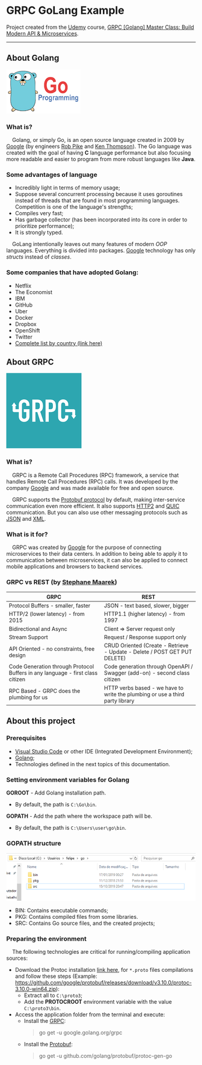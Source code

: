 # GRPC GoLang Example

Project created from the [Udemy](https://www.udemy.com/) course, [GRPC [Golang] Master Class: Build Modern API & Microservices](https://www.udemy.com/course/grpc-golang/).

___

## About Golang
![](https://raw.githubusercontent.com/felipesulzbach/grpc-go-example/master/things/go.png)


### What is?

&nbsp;&nbsp;&nbsp;&nbsp;Golang, or simply Go, is an open source language created in 2009 by [Google](https://about.google/intl/en_US/) (by engineers [Rob Pike](https://en.wikipedia.org/wiki/Rob_Pike) and [Ken Thompson](https://en.wikipedia.org/wiki/Ken_Thompson)).
The Go language was created with the goal of having **C** language performance but also focusing more readable and easier to program from more robust languages like **Java**.


### Some advantages of language
- Incredibly light in terms of memory usage;
- Suppose several concurrent processing because it uses goroutines instead of threads that are found in most programming languages. Competition is one of the language's strengths;
- Compiles very fast;
- Has garbage collector (has been incorporated into its core in order to prioritize performance);
- It is strongly typed.

&nbsp;&nbsp;&nbsp;&nbsp;GoLang intentionally leaves out many features of modern *OOP* languages. Everything is divided into packages. [Google](https://about.google/intl/en_US/) technology has only *structs* instead of *classes*.


### Some companies that have adopted Golang:
- Netflix
- The Economist
- IBM
- GitHub
- Uber
- Docker
- Dropbox
- OpenShift
- Twitter
- [Complete list by country (link here)](https://github.com/golang/go/wiki/GoUsers)


## About GRPC
![](https://raw.githubusercontent.com/felipesulzbach/grpc-go-example/master/things/grpc.png)


### What is?

&nbsp;&nbsp;&nbsp;&nbsp;GRPC is a Remote Call Procedures (RPC) framework, a service that handles Remote Call Procedures (RPC) calls. It was developed by the company [Google](https://about.google/intl/en_US/) and was made available for free and open source.

&nbsp;&nbsp;&nbsp;&nbsp;GRPC supports the [Protobuf protocol](https://developers.google.com/protocol-buffers/) by default, making inter-service communication even more efficient. It also supports [HTTP2](https://en.wikipedia.org/wiki/HTTP/2) and [QUIC](https://en.wikipedia.org/wiki/QUIC) communication. But you can also use other messaging protocols such as [JSON](http://www.json.org/) and [XML](https://en.wikipedia.org/wiki/XML).


### What is it for?

&nbsp;&nbsp;&nbsp;&nbsp;GRPC was created by [Google](https://about.google/intl/en_US/) for the purpose of connecting microservices to their data centers. In addition to being able to apply it to communication between microservices, it can also be applied to connect mobile applications and browsers to backend services.


### GRPC vs REST (by [Stephane Maarek](https://www.udemy.com/user/stephane-maarek/))
| GRPC                                                                           | REST                                                                          |
|--------------------------------------------------------------------------------|-------------------------------------------------------------------------------|
| Protocol Buffers - smaller, faster                                             | JSON - text based, slower, bigger                                             |
| HTTP/2 (lower latency) - from 2015                                             | HTTP1.1 (higher latency) - from 1997                                          |
| Bidirectional and Async                                                        | Client => Server request only                                                 |
| Stream Support                                                                 | Request / Response support only                                               |
| API Oriented - no constraints, free design                                     | CRUD Oriented (Create - Retrieve - Update - Delete / POST GET PUT DELETE)     |
| Code Generation through Protocol Buffers in any language - first class citizen | Code generation through OpenAPI / Swagger (add-on) - second class citizen     |
| RPC Based - GRPC does the plumbing for us                                      | HTTP verbs based - we have to write the plumbing or use a third party library |


## About this project

### Prerequisites

- [Visual Studio Code](https://code.visualstudio.com/) or other IDE (Integrated Development Environment);
- [Golang](https://golang.org/);
- Technologies defined in the next topics of this documentation.


### Setting environment variables for Golang

**GOROOT** - Add Golang installation path.
- By default, the path is `C:\Go\bin`.

**GOPATH** - Add the path where the workspace path will be.
- By default, the path is `C:\Users\user\go\bin`.


### GOPATH structure
![](https://raw.githubusercontent.com/felipesulzbach/grpc-go-example/master/things/default-estructure-go.png)

- BIN: Contains executable commands;
- PKG: Contains compiled files from some libraries.
- SRC:  Contains Go source files, and the created projects;


### Preparing the environment

&nbsp;&nbsp;&nbsp;&nbsp;The following technologies are critical for running/compiling application sources:

- Download the Protoc installation [link here](https://github.com/protocolbuffers/protobuf/releases), for `*.proto` files compilations and follow these steps (Example: https://github.com/google/protobuf/releases/download/v3.10.0/protoc-3.10.0-win64.zip):
  - Extract all to `C:\proto3`;
  - Add the **PROTOCROOT** environment variable with the value `C:\proto3\bin`.
- Access the application folder from the terminal and execute:
  - Install the [GRPC](https://github.com/grpc/grpc-go):
    > go get -u google.golang.org/grpc
  - Install the [Protobuf](https://github.com/golang/protobuf):
    > go get -u github.com/golang/protobuf/protoc-gen-go
